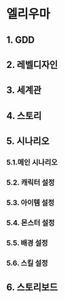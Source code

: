 # 엘리우마
## 1. GDD
## 2. 레벨디자인
## 3. 세계관
## 4. 스토리
## 5. 시나리오
### 5.1.메인 시나리오
### 5.2. 캐릭터 설정
### 5.3. 아이템 설정
### 5.4. 몬스터 설정
### 5.5. 배경 설정
### 5.6. 스킬 설정
## 6. 스토리보드

